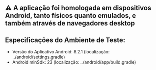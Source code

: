 ## ⚠️ A aplicação foi homologada em dispositivos Android, tanto físicos quanto emulados, e também através de navegadores desktop

## Especificações do Ambiente de Teste:
- Versão do Aplicativo Android: 8.2.1 (localização: ../android/settings.gradle)
- Android minSdk: 23 (localização: ../android/app/build.gradle)
